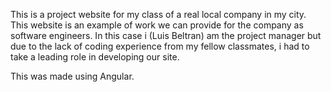 This is a project website for my class of a real local company in my city. 
This website is an example of work we can provide for the company as software engineers.
In this case i (Luis Beltran) am the project manager but due to the lack of coding experience from my fellow classmates, i had to take a leading role in developing our site.

This was made using Angular.

